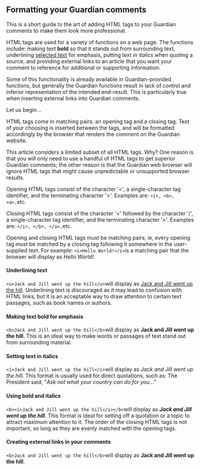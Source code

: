 ## Formatting your Guardian comments
This is a short guide to the art of adding HTML tags to your Guardian comments to make them look more professional.

HTML tags are used for a variety of functions on a web page. The functions include: making text **bold** so that it stands out from surrounding text, underlining <ins>selected text</ins> for emphasis, putting text *in italics* when quoting a source, and providing external links to an article that you want your comment to reference for additional or supporting information.

Some of this functionality is already available in Guardian-provided functions, but generally the Guardian functions result in lack of control and inferior representation of the intended end-result. This is particularly true when inserting external links into Guardian comments.

Let us begin...

HTML tags come in matching pairs: an opening tag and a closing tag. Text of your choosing is inserted between the tags, and will be formatted accordingly by the browser that renders the comment on the Guardian website.  

This article considers a limited subset of all HTML tags. Why? One reason is that you will only need to use a handful of HTML tags to get superior Guardian comments; the other reason is that the Guardian web browser will ignore HTML tags that might cause unpredictable or unsupported browser results.

Opening HTML tags consist of the character '<', a single-character tag identifier, and the terminating character '>'. Examples are: `<i>, <b>, <a>,`etc. 
  
Closing HTML tags consist of the character '<' followed by the character '/', a single-character tag identifier, and the terminating character '>'. Examples are: `</i>, </b>, </a>,`etc. 

Opening and closing HTML tags must be matching pairs, ie, every opening tag must be matched by a closing tag following it somewhere in the user-supplied text. For example: `<i>Hello World!</i>`is a matching pair that the browser will display as <i>Hello World!</i>.

#### Underlining text
`<u>Jack and Jill went up the hill</u>`will display as <ins>Jack and Jill went up the hill</ins>. Underlining text is discouraged as it may lead to confusion with HTML links, but it is an acceptable way to draw attention to certain text passages, such as book names or authors.

#### Making text bold for emphasis
`<b>Jack and Jill went up the hill</b>`will display as <b>Jack and Jill went up the hill</b>. This is an ideal way to make words or passages of text stand out from surrounding material.

#### Setting text in italics
`<i>Jack and Jill went up the hill</i>`will display as <i>Jack and Jill went up the hill</i>. This format is usually used for direct quotations, such as: The President said, "<i>Ask not what your country can do for you...</i>"

#### Using bold and italics
`<b><i>Jack and Jill went up the hill</i></b>`will display as <b><i>Jack and Jill went up the hill</b></i>. This format is ideal for setting off a quotation or a topic to attract maximum attention to it. The order of the closing HTML tags is not important, so long as they are evenly matched with the opening tags.

#### Creating external links in your comments
`<b>Jack and Jill went up the hill</b>`will display as <b>Jack and Jill went up the hill</b>.
